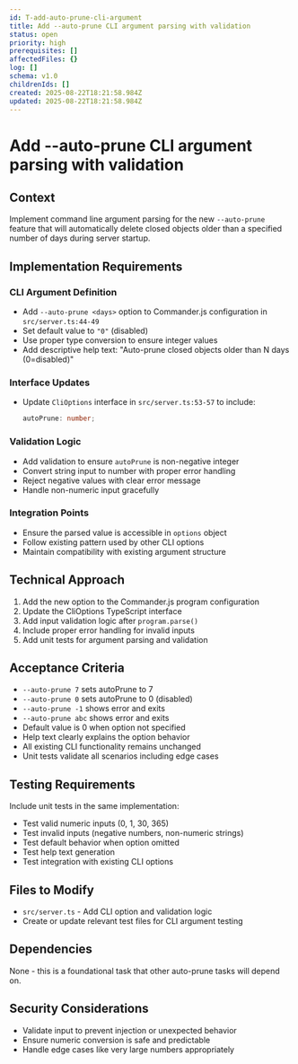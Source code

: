 ```yaml
---
id: T-add-auto-prune-cli-argument
title: Add --auto-prune CLI argument parsing with validation
status: open
priority: high
prerequisites: []
affectedFiles: {}
log: []
schema: v1.0
childrenIds: []
created: 2025-08-22T18:21:58.984Z
updated: 2025-08-22T18:21:58.984Z
---
```


# Add --auto-prune CLI argument parsing with validation

## Context

Implement command line argument parsing for the new `--auto-prune` feature that will automatically delete closed objects older than a specified number of days during server startup.

## Implementation Requirements

### CLI Argument Definition

- Add `--auto-prune <days>` option to Commander.js configuration in `src/server.ts:44-49`
- Set default value to `"0"` (disabled)
- Use proper type conversion to ensure integer values
- Add descriptive help text: "Auto-prune closed objects older than N days (0=disabled)"

### Interface Updates

- Update `CliOptions` interface in `src/server.ts:53-57` to include:
  ```typescript
  autoPrune: number;
  ```

### Validation Logic

- Add validation to ensure `autoPrune` is non-negative integer
- Convert string input to number with proper error handling
- Reject negative values with clear error message
- Handle non-numeric input gracefully

### Integration Points

- Ensure the parsed value is accessible in `options` object
- Follow existing pattern used by other CLI options
- Maintain compatibility with existing argument structure

## Technical Approach

1. Add the new option to the Commander.js program configuration
2. Update the CliOptions TypeScript interface
3. Add input validation logic after `program.parse()`
4. Include proper error handling for invalid inputs
5. Add unit tests for argument parsing and validation

## Acceptance Criteria

- `--auto-prune 7` sets autoPrune to 7
- `--auto-prune 0` sets autoPrune to 0 (disabled)
- `--auto-prune -1` shows error and exits
- `--auto-prune abc` shows error and exits
- Default value is 0 when option not specified
- Help text clearly explains the option behavior
- All existing CLI functionality remains unchanged
- Unit tests validate all scenarios including edge cases

## Testing Requirements

Include unit tests in the same implementation:

- Test valid numeric inputs (0, 1, 30, 365)
- Test invalid inputs (negative numbers, non-numeric strings)
- Test default behavior when option omitted
- Test help text generation
- Test integration with existing CLI options

## Files to Modify

- `src/server.ts` - Add CLI option and validation logic
- Create or update relevant test files for CLI argument testing

## Dependencies

None - this is a foundational task that other auto-prune tasks will depend on.

## Security Considerations

- Validate input to prevent injection or unexpected behavior
- Ensure numeric conversion is safe and predictable
- Handle edge cases like very large numbers appropriately
